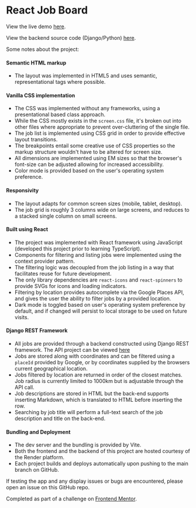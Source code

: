 # React Job Board

View the live demo [here](https://devjobs.icyloops.com/).

View the backend source code (Django/Python) [here](https://github.com/redstar504/devjobs-api).

Some notes about the project:

#### Semantic HTML markup
- The layout was implemented in HTML5 and uses semantic, representational tags where possible.

#### Vanilla CSS implementation
- The CSS was implemented without any frameworks, using a presentational based class approach.
- While the CSS mostly exists in the `screen.css` file, it's broken out into other files where appropriate to prevent over-cluttering of the single file.
- The job list is implemented using CSS grid in order to provide effective layout transitions.
- The breakpoints entail some creative use of CSS properties so the markup structure wouldn't have to be altered for screen size.
- All dimensions are implemented using EM sizes so that the browser's font-size can be adjusted allowing for increased accessibility.
- Color mode is provided based on the user's operating system preference.

#### Responsivity
- The layout adapts for common screen sizes (mobile, tablet, desktop).
- The job grid is roughly 3 columns wide on large screens, and reduces to a stacked single column on small screens.

#### Built using React
- The project was implemented with React framework using JavaScript (developed this project prior to learning TypeScript).
- Components for filtering and listing jobs were implemented using the context provider pattern.
- The filtering logic was decoupled from the job listing in a way that facilitates reuse for future development.
- The only library dependencies are `react-icons` and `react-spinners` to provide SVGs for icons and loading indicators.
- Filtering by location provides autocomplete via the Google Places API, and gives the user the ability to filter jobs by a provided location.
- Dark mode is toggled based on user's operating system preference by default, and if changed will persist to local storage to be used on future visits.

#### Django REST Framework
- All jobs are provided through a backend constructed using Django REST framework.  The API project can be viewed [here](https://github.com/redstar504/devjobs-api)
- Jobs are stored along with coordinates and can be filtered using a `placeId` provided by Google, or by coordinates supplied by the browsers current geographical location.
- Jobs filtered by location are returned in order of the closest matches.  Job radius is currently limited to 1000km but is adjustable through the API call.
- Job descriptions are stored in HTML but the back-end supports inserting Markdown, which is translated to HTML before inserting the row.
- Searching by job title will perform a full-text search of the job description and title on the back-end.

#### Bundling and Deployment
- The dev server and the bundling is provided by Vite.
- Both the frontend and the backend of this project are hosted courtesy of the Render platform.
- Each project builds and deploys automatically upon pushing to the main branch on GitHub.

If testing the app and any display issues or bugs are encountered, please open an issue on this GitHub repo.

Completed as part of a challenge on [Frontend Mentor](https://frontendmentor.io).